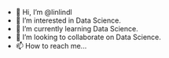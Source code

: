 - 👋 Hi, I’m @linlindl
- 👀 I’m interested in Data Science.
- 🌱 I’m currently learning Data Science.
- 💞️ I’m looking to collaborate on Data Science.
- 📫 How to reach me...

<!---
linlindl/linlindl is a ✨ special ✨ repository because its `README.md` (this file) appears on your GitHub profile.
You can click the Preview link to take a look at your changes.
--->
